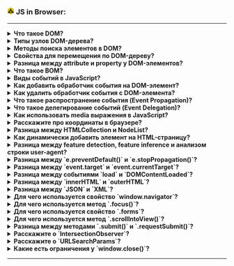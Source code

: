 <h3>
  <img src="../assets/JSDom.png" width="16" height="16" />
  <span>JS in Browser:</span>
</h3>

---
<details><summary><b>Что такое DOM?</b></summary>
DOM — это объектная модель документа, которую браузер создает в памяти компьютера на основании HTML-кода, полученного им от сервера. Иными словами, это представление HTML-документа в виде дерева тегов.

Или проще, DOM (Document Object Model) — это специальная древовидная структура, которая позволяет управлять HTML-разметкой из JavaScript-кода. Управление обычно состоит из добавления и удаления элементов, изменения их стилей и содержимого.

Браузер создаёт DOM при загрузке страницы, складывает его в переменную document и сообщает, что DOM создан, с помощью события DOMContentLoaded. С переменной document начинается любая работа с HTML-разметкой в JavaScript.

DOM отличается от исходного html-документа:
- Это всегда верный html-код;
- Может быть изменен с помощью JS (?)
- В него не входят псевдо-элементы (::after);
- Входят скрытые элементы (display: none).

**Shadow DOM**

Shadow DOM был создан для обеспечения возможности изоляции и компонентизации непосредственно на веб-платформе без необходимости полагаться на такие инструменты, как iframe.
Это собственное изолированное дерево DOM со своими элементами и стилями, полностью изолированное от исходного DOM.
Теневой DOM не использует глобальные стили документа и всегда присоединен к элементу в обычном DOM.

**Virtual DOM**

Это инструмент, который позволяет нам взаимодействовать с элементами DOM более простым и производительным способом. Это JavaScript-объектное представление DOM, которое мы можем изменять так часто, как нам нужно. Изменения, внесенные в этот объект, затем сопоставляются, а изменения в реальном DOM производятся намного реже.

https://blog.skillfactory.ru/glossary/dom/
https://doka.guide/js/dom/
https://alishoff.com/blog/256

</details>

<details><summary><b>Типы узлов DOM-дерева?</b></summary>

Основную структуру DOM-дерева составляют именно узлы, образованные HTML-тегами. Их называют узлами-элементами или просто элементами.

Узнать тип узла в DOM можно с помощью свойства nodeType.
Это свойство возвращает число от 1 до 12, обозначающее тип узла. На практике в основном работают с 4 из них:

document – «входная точка» в DOM.

узлы-элементы – HTML-теги, основные строительные блоки.

текстовые узлы – содержат текст.

комментарии – иногда в них можно включить информацию, которая не будет показана, но доступна в DOM для чтения JS.
</details>

<details><summary><b>Методы поиска элементов в DOM?</b></summary>

- **getElementById**: Если у элемента есть атрибут id, то мы можем получить его вызовом document.getElementById(id);
- **querySelectorAll**: он возвращает все элементы внутри document, удовлетворяющие данному CSS-селектору (document.querySelectorAll('ul > li:last-child'));
- **querySelector**: возвращает первый элемент, соответствующий данному CSS-селектору;
- **elem.matches**: ничего не ищет, а проверяет, удовлетворяет ли elem CSS-селектору, и возвращает true или false;
- **elem.closest**: поднимается вверх от элемента и проверяет каждого из родителей. Если он соответствует селектору, поиск прекращается. Метод возвращает либо предка, либо null, если такой элемент не найден*;
- **elem.getElementsByTagName(tag)** ищет элементы с данным тегом и возвращает их коллекцию. Передав "*" вместо тега, можно получить всех потомков.
- **elem.getElementsByClassName(className)** возвращает элементы, которые имеют данный CSS-класс.
- **document.getElementsByName(name)** возвращает элементы с заданным атрибутом name. Очень редко используется.
- **elemA.contains(elemB)** вернёт true, если elemB находится внутри elemA (elemB потомок elemA) или когда elemA==elemB.

Все методы "getElementsBy*" возвращают живую коллекцию. Такие коллекции всегда отражают текущее состояние документа и автоматически обновляются при его изменении.
Напротив, querySelectorAll возвращает статическую коллекцию. Это похоже на фиксированный массив элементов.

https://learn.javascript.ru/searching-elements-dom

</details>

<details><summary><b>Свойства для перемещения по DOM-дереву?</b></summary>
Получив DOM-узел, мы можем перейти к его ближайшим соседям используя навигационные ссылки.

Самые верхние элементы дерева доступны как свойства объекта document:

- Самый верхний узел документа: document.documentElement. В DOM он соответствует тегу <html>.
- Другой часто используемый DOM-узел – узел тега body: document.body.
- Тег head доступен как document.head.

Есть два основных набора ссылок:

- Для всех узлов: parentNode, childNodes, firstChild, lastChild, previousSibling, nextSibling.

Коллекция childNodes содержит список всех детей, включая текстовые узлы.

Навигационные свойства, описанные выше, относятся ко всем узлам в документе. В частности, в childNodes находятся и текстовые узлы и узлы-элементы и узлы-комментарии, если они есть.

- Только для узлов-элементов: parentElement, children, firstElementChild, lastElementChild, previousElementSibling, nextElementSibling.

Эти ссылки похожи на те, что раньше, только в ряде мест стоит слово Element:

children – коллекция детей, которые являются элементами.

firstElementChild, lastElementChild – первый и последний дочерний элемент.

previousElementSibling, nextElementSibling – соседи-элементы.

parentElement – родитель-элемент.

Свойство parentElement возвращает родитель-элемент, а parentNode возвращает «любого родителя». Обычно эти свойства одинаковы: они оба получают родителя.

За исключением document.documentElement:

    alert( document.documentElement.parentNode ); // выведет document
    alert( document.documentElement.parentElement ); // выведет null
Причина в том, что родителем корневого узла document.documentElement (<html>) является document. Но document – это не узел-элемент, так что parentNode вернёт его, а parentElement нет.

Некоторые виды DOM-элементов, например таблицы, предоставляют дополнительные ссылки и коллекции для доступа к своему содержимому.


https://learn.javascript.ru/dom-navigation

</details>

<details><summary><b>Разница между attribute и property у DOM-элементов?</b></summary>

**Свойство** – это то, что находится внутри DOM-объекта.

Обратим внимание, пользовательские DOM-свойства:

- Могут иметь любое значение.
- Названия свойств чувствительны к регистру.
- Работают за счёт того, что DOM-узлы являются объектами JavaScript.

**Атрибуты** – это то, что написано в HTML.

Доступ к атрибутам осуществляется при помощи стандартных методов:

- elem.hasAttribute(name) – проверяет наличие атрибута
- elem.getAttribute(name) – получает значение атрибута
- elem.setAttribute(name, value) – устанавливает атрибут
- elem.removeAttribute(name) – удаляет атрибут
- elem.attributes – возвращает все атрибуты элемента

В отличие от свойств, атрибуты:

- Всегда являются строками.
- Их имя нечувствительно к регистру (ведь это HTML)
- Видны в innerHTML (за исключением старых IE)

Синхронизация между атрибутами и свойствами:

- Стандартные свойства и атрибуты синхронизируются: установка атрибута автоматически ставит свойство DOM. Некоторые свойства синхронизируются в обе стороны.
- Бывает так, что свойство не совсем соответствует атрибуту. Например, «логические» свойства вроде checked, selected всегда имеют значение true/false, а в атрибут можно записать произвольную строку.Выше мы видели другие примеры на эту тему, например href.

Нестандартные атрибуты:

- Нестандартный атрибут (если забыть глюки старых IE) никогда не попадёт в свойство, так что для кросс-браузерного доступа к нему нужно обязательно использовать getAttribute.
- Атрибуты, название которых начинается с data-, можно прочитать через dataset. Эта возможность не поддерживается IE10-.

Для того, чтобы избежать проблем со старыми IE, а также для более короткого и понятного кода старайтесь везде использовать свойства, а атрибуты – только там, где это действительно нужно.

А действительно нужны атрибуты очень редко – лишь в следующих трёх случаях:

1. Когда нужно кросс-браузерно получить нестандартный HTML-атрибут.
2. Когда нужно получить «оригинальное значение» стандартного HTML-атрибута, например, input value="...".
3. Когда нужно получить список всех атрибутов, включая пользовательские. Для этого используется коллекция attributes.

4. Если вы хотите использовать собственные атрибуты в HTML, то помните, что атрибуты с именем, начинающимся на data- валидны в HTML5 и современные браузеры поддерживают доступ к ним через свойство dataset.

https://learn.javascript.ru/attributes-and-custom-properties

</details>

<details><summary><b>Что такое BOM?</b></summary>

Окружение предоставляет языку дополнительные возможности и функции. Браузерное окружение, например, даёт возможность работать со страницами сайтов.

Представление этих дополнительных возможностей и функциональности в виде объектов, к которым у языка есть доступ — это объектная модель.

В случае с браузерным окружением — это объектная модель браузера (Browser Object Model, BOM). Она предоставляет доступ к navigator, location, fetch и другим объектам.

Объект **navigator** содержит информацию о браузере: название, версия, платформа, доступные плагины, доступ к буферу обмена и прочее. Это один из самых больших объектов в окружении.

С помощью этого объекта можно узнать, разрешён ли доступ к кукам, получить доступ к буферу обмена, геолокации, узнать, с какого браузера пользователь смотрит на страницу через userAgent.

Объект **screen** содержит информацию об экране браузера.

width и height указывают ширину и высоту экрана в пикселях соответственно. avail-метрики указывают, сколько ширины и высоты доступно — то есть ширину и высоту с учётом интерфейсных деталей браузера типа полос прокрутки.

Объект **location** даёт возможность узнать, на какой странице мы находимся (какой у неё URL) и перейти на другую страницу программно.

- href содержит URL целиком, включая в себя полный адрес хоста, страницы и все query-параметры.
- host и hostname указывают имя хоста. Разница между ними в том, что host включает в себя порт. Если бы мы стучались не на [google.com](http://google.com), а на google.com:8080, то host содержал бы значение www.google.com:8080, в то время как hostname остался бы тем же.
- pathname указывает путь от корня адреса до текущей страницы.
- search указывает query-параметры, которые находятся в адресной строке, если они есть.
- hash указывает хеш (ID элемента после #) страницы. Его ещё называют якорем, потому что при переходе на страницу с хешем браузер найдёт элемент с ID, равным этому хешу, и прокрутит страницу к этому элементу.

Если мы хотим изменить адрес и перейти на другую страницу, мы можем указать новый location.href:

    location.href = 'https://yandex.ru'

**fetch** предоставляет возможность работы с сетью, с его помощью можно отправлять запросы на сервер.

**history** даёт доступ к истории браузера, которая ограничена текущей вкладкой. То есть с её помощью можно перейти на страницу назад, только если мы пришли с неё.

Чтобы перемещаться по истории назад и вперёд, можно использовать методы back() и forward().

Для более точного управления историей рекомендуется использовать pushState() и replaceState().

Методы pushState() и replaceState() принимают три параметра:

- state — любые данные, которые связаны с переходом;
- unused — неиспользуемый параметр, который существует по историческим причинам;
- url (необязательный) — url адрес новой записи в истории.

      // state — данные для новой записи в истории
      const state = { user_id: 5 }

      // unused — для совместимости рекомендуется передавать пустую строку:
      const unused = ''

      // url — url адрес который будет добавлен в адресную строку:
      const url = '/another-page/'

history.pushState(state, unused, url)

**localStorage, sessionStorage** используются, чтобы хранить какие-то данные в браузере пользователя.

Они удобны, когда мы не хотим отправлять данные на сервер, потому что они, например, промежуточные, или нужны только на клиенте.

https://doka.guide/js/bom/
</details>

<details><summary><b>Виды событий в JavaScript?</b></summary>

Событие – это сигнал от браузера о том, что что-то произошло. Все DOM-узлы подают такие сигналы (хотя события бывают и не только в DOM).

Вот список самых часто используемых DOM-событий, пока просто для ознакомления:

События мыши:
- click – происходит, когда кликнули на элемент левой кнопкой мыши (на устройствах с сенсорными экранами оно происходит при касании).
- contextmenu – происходит, когда кликнули на элемент правой кнопкой мыши.
- mouseover / mouseout – когда мышь наводится на / покидает элемент.
- mousedown / mouseup – когда нажали / отжали кнопку мыши на элементе.
- mousemove – при движении мыши.

События на элементах управления:
- submit – пользователь отправил форму form.
- focus – пользователь фокусируется на элементе, например нажимает на input.

Клавиатурные события:

keydown и keyup – когда пользователь нажимает / отпускает клавишу.

События документа:

DOMContentLoaded – когда HTML загружен и обработан, DOM документа полностью построен и доступен. 

CSS events:

transitionend – когда CSS-анимация завершена.

https://itchief.ru/javascript/browser-events

</details>

<details><summary><b>Как добавить обработчик события на DOM-элемент?</b></summary>

Чтобы "повесить" обработчик событий на наш элемент button, нужно использовать специальный метод - addEventListener. Этот метод принимает 2 аргумента:

- Тип события (мы будем "слушать" событие "click").
Так называемую колбэк (callback) функцию, которая запускается после срабатывания нужного события.
 
        const button = document.querySelector('.btn');
            function handleClick() {
                console.log('click');
            }
        button.addEventListener('click', handleClick);


Третий аргумент captureOrOptions метода addEventListener:

    element.addEventListener(eventType, handler[, captureOrOptions]);

позволяет вам перехватывать события на разных этапах их распространения.

- Если аргумент captureOrOptions пропущен, имеет значение false или { capture: false }, обработчик будет захватывать события на "Фазе цели" и "Фазе всплытия"
- Если же аргумент captureOrOptions имеет значение true или `{ capture: true }, обработчик сработает уже на "Фазе захвата (погружения)"

</details>

<details><summary><b>Как удалить обработчик события с DOM-элемента?</b></summary>

Чтобы снять обработчик события с какого-либо элемента, нужно использовать метод removeEventListener. В качестве аргументов нужно указать не только название события ("click"), но и название коллбэк функции, которая привязана к элементу.

    buttonTwo.removeEventListener('click', handleClick);

Метод removeEventListener не сработает, если в качестве коллбэк функции использовать безымянную функцию, так как будет отсутствовать возможность сослаться на нее.
</details>

<details><summary><b>Что такое распространение события (Event Propagation)?</b></summary>

Когда какое-либо событие происходит в элементе DOM, оно на самом деле происходит не только в нем. Событие «распространяется» от объекта Window до вызвавшего его элемента (event.target). При этом событие последовательно пронизывает (затрагивает) всех предков целевого элемента.

Распространение события имеет три стадии или фазы:

1. Фаза погружения (захвата, перехвата) (Capture phase) — событие возникает в объекте Window и опускается до цели события через всех ее предков.

2. Целевая фаза (Target phase) — это когда событие достигает целевого элемента.

3. Фаза всплытия (Bubbling phase) — событие поднимается от event.target, последовательно проходит через всех его предков и достигает объекта Window.

</details>

<details><summary><b>Что такое делегирование событий (Event Delegation)?</b></summary>
Идея делегирования событий проста: вместо прикрепления обработчиков событий прямо к кнопкам, мы делегируем отслеживание этого события родительскому элементу div id="buttons". Когда нажимается кнопка, обработчик, назначенный родительскому элементу ловит всплывающее событие.

Использование делегирования событий требует 3 шагов:

**Шаг 1. Определить общего родителя элементов для отслеживания событий**

В примере ниже div id="buttons" является общим родителем для кнопок.


**Шаг 2. Прикрепить к родительскому элементу обработчик событий**
    
    document.getElementById('buttons').addEventListener('click', handler) прикрепляет обработчик событий к родителю кнопок. Этот обработчик также реагирует на нажатия на кнопки, так как события нажатий на кнопки всплывают по всем элементам-предкам (благодаря распространению событий).


**Шаг 3. Использовать event.target для выбора целевого элемента**

Когда кнопка нажата, функция-обработчик вызывается с аргументом: объектом event. Свойство event.target обращается к элементу, на котором произошло событие:


    // ...
    .addEventListener('click', event => {
      if (event.target.className === 'buttonClass') {
        console.log('Click!');
      }
    });

На элемент к которому прикреплён сработавший обработчик события, указывает event.currentTarget. В примере event.currentTarget указывает на элемент div id="buttons".

    <div id="buttons"> <!-- Шаг 1 -->
      <button class="buttonClass">Click me</button>
      <button class="buttonClass">Click me</button>
      <!-- Кнопки... -->
      <button class="buttonClass">Click me</button>
    </div>
    
    <script>
      document.getElementById('buttons')
        .addEventListener('click', event => { // Step 2
          if (event.target.className === 'buttonClass') { // Step 3
            console.log('Click!');
          }
    });
    </script>
</details>

<details><summary><b>Как использовать media выражения в JavaScript?</b></summary>

Чтобы определить, соответствует ли документ строке медиа-запроса в JavaScript, используется метод matchMedia().

Использование почти идентично медиа-запросам CSS. Мы передаем строку медиа-запроса в matchMedia(), а затем проверяем свойство .matches.

    const mediaQuery = window.matchMedia('(min-width: 768px)')

Определенный медиа-запрос вернет объект MediaQueryList. Это объект, в котором хранится информация о медиа-запросе и ключевом свойстве, которое нам нужно для .matches. Это логическое свойство только для чтения, которое возвращается true, если документ соответствует медиа-запросу.

MediaQueryList имеет метод addListener() (и последующие removeListener()), который принимает функцию обратного вызова (представленную событием .onchange), которая вызывается при изменении статуса медиа-запроса. Другими словами, мы можем запускать дополнительные функции при изменении условий, что позволяет нам «реагировать» на обновленные условия.

    const mediaQuery = window.matchMedia('(min-width: 768px)')

    function handleTabletChange(e) {
      if (e.matches) {
        console.log('Media Query Matched!')
      }
    }
    
    mediaQuery.addListener(handleTabletChange)
    
    handleTabletChange(mediaQuery)

Изначально addListener() не срабатывает, из-за чего нужно вызвать функцию обработчика событий вручную и передать медиа-запрос в качестве аргумента.
</details>

<details><summary><b>Расскажите про координаты в браузере?</b></summary>

Чтобы перемещать и позиционировать элементы на экране в браузере имеется система координат. Оси координат начинаются в левом верхнем углу экрана и идут вправо для оси x и вниз для оси y.

Позиционирование с помощью координат может быть относительно окна браузера или относительно отдельного элемента. Всего существует две системы координат: одна начинается от угла HTML-страницы (документа), а вторая от угла окна браузера. С помощью первой можно определять как элемент расположен относительно всей страницы, а с помощью второй – как элемент расположен относительно окна браузера и того что там находится. Объекты события мыши и тач-события содержат координаты места на экране и в документе, где событие произошло: pageX/pageY – для документа, clientX/clientY – для экрана.

Координатами элемента является расстояние в пикселях от осей системы координат до его левого верхнего угла. С помощью метода элемента getBoundingClientRect() можно получить подробные данные о координатах элемента и его размере.

Если нужно узнать как элемент расположен относительно **_окна_**, то в этом поможет метод getBoundingClientRect(). Вызов этого метода возвращает объект с полями x, y, top, left, right, bottom, width и height, то есть полная информация о геометрии элемента. В полях x и y содержатся координаты элемента.

Информацию о том, как элемент расположен относительно **_документа_** нельзя узнать из какого-то свойства или метода, её необходимо вычислять самостоятельно. Самым простым способом это можно сделать сложив координаты относительно окна из метода getBoundingClientRect() со смещением самого окна относительно документа. Смещение окна браузера можно узнать из полей window.pageXOffset и window.pageYOffset – это число пикселей на которое прокручен документ по горизонтали и вертикали.

    const rect = element.getBoundingClientRect()

    console.log('Смещение X относительно документа:', rect.x + window.pageXOffset)
    console.log('Смещение Y относительно документа:', rect.y + window.pageYOffset)

https://doka.guide/js/coordinates/
</details>

<details><summary><b>Разница между HTMLCollection и NodeList?</b></summary>

HTMLCollection и NodeList — это очень похожие на массив коллекции. Они хранят элементы веб-страницы (узлы DOM). NodeList может хранить любые типы узлов, а HTMLCollection — только узлы HTML элементов. К элементам коллекций можно обращаться по индексу, но у них нет привычных методов массива.

**HTMLCollection** возвращают методы getElementsByTagName() и getElementsByClassName().
Полученная один раз коллекция всегда остаётся актуальной — JavaScript будет обновлять её в случае, если на странице появляется подходящий элемент. Поэтому HTMLCollection называют «живой» коллекцией.

**NodeList** возвращают метод querySelectorAll() и свойство childNodes.

Разница:

- NodeList может хранить любые типы узлов, например текстовые узлы и комментарии, а HTMLCollection — только узлы HTML элементов;
- HTMLCollection позволяет обращаться к элементам не только по индексу, но и по имени с помощью метода namedItem;
- NodeList может быть не только «живой» коллекцией, но и статической. Такая коллекция не обновляется при появлении на странице новых элементов.

«Живой» NodeList возвращают метод getElementsByName() и свойство childNodes.

Статический NodeList возвращает метод querySelectorAll().

https://doka.guide/js/htmlcollection-and-nodelist/
</details>

<details><summary><b>Как динамически добавить элемент на HTML-страницу?</b></summary>

DOM-узел можно создать двумя методами:
- document.createElement(tag) – cоздаёт новый элемент с заданным тегом:


    let div = document.createElement('div');

- document.createTextNode(text) – cоздаёт новый текстовый узел с заданным текстом:


    let textNode = document.createTextNode('А вот и я')

Чтобы наш div появился, нам нужно вставить его где-нибудь в document. Например, в document.body.

Для этого есть метод append, в нашем случае: document.body.append(div).

Вот методы для различных вариантов вставки:

- node.append(...nodes or strings) – добавляет узлы или строки в конец node,
- node.prepend(...nodes or strings) – вставляет узлы или строки в начало node,
- node.before(...nodes or strings) –- вставляет узлы или строки до node,
- node.after(...nodes or strings) –- вставляет узлы или строки после node,
- node.replaceWith(...nodes or strings) –- заменяет node заданными узлами или строками.

Если мы хотим вставить HTML именно «как html», со всеми тегами и прочим, как делает это elem.innerHTML, то с этим поможет **insertAdjacentHTML/Text/Element**.

Первый параметр – это специальное слово, указывающее, куда по отношению к elem производить вставку. Значение должно быть одним из следующих:

- "beforebegin" – вставить html непосредственно перед elem,
- "afterbegin" – вставить html в начало elem,
- "beforeend" – вставить html в конец elem,
- "afterend" – вставить html непосредственно после elem.

Второй параметр – это HTML-строка, которая будет вставлена именно «как HTML».

    <div id="div"></div>
    <script>
      div.insertAdjacentHTML('beforebegin', '<p>Привет</p>');
      div.insertAdjacentHTML('afterend', '<p>Пока</p>');
    </script>

    //Приведёт к ...
    <p>Привет</p>
    <div id="div"></div>
    <p>Пока</p>
</details>

<details><summary><b>Разница между feature detection, feature inference и анализом строки user-agent?</b></summary>

**Feature detection** (определение возможностей браузера)

Определение возможностей браузера заключается в определении, поддерживает ли браузер определенный блок кода - и если нет, то будет выполняться другой код, так что браузер всегда сможет обеспечить работоспособность и предотвратить сбои/ошибки в некоторых браузерах. Например:

    if ('geolocation' in navigator) {
      // Можно использовать navigator.geolocation
    } else {
      // Обработка отсутствия возможности
    }

**Feature inference** (предположение возможностей)

Предположение возможностей проверяет на наличие определенных возможностей, как и предыдущий подход, но использует другую функцию, которая предполагает, что определенная возможность уже существует, например:

Или, если **_x_** существует, мы можем предположить, что **_y_** существует

    if('localStorage' in window){
      window.sessionStorage.setItem("this-should-exist-too", 1);
    }
или

    if('localStorage' in window){
      window.sessionStorage.setItem("this-should-exist-too", 1);
    }

**Строка User Agent**

Это строка, сообщаемая браузером, которая позволяет узлам сетевого протокола определить тип приложения, операционную систему, поставщика программного обеспечения или версию программного обеспечения пользователя от которого исходит запрос. Доступ к ней можно получить через navigator.userAgent. Тем не менее, строка User Agent сложна для обработки и может быть подделана. Например, браузер Chrome идентифицируется как Chrome, так и Safari. Таким образом, чтобы обнаружить браузер Safari, вы должны проверить на наличие строки Safari и отсутствие строки Chrome. Избегайте этого метода.

    if (navigator.userAgent.indexOf("MSIE 7") > -1){
      //do something
    }
</details>

<details><summary><b>Разница между `e.preventDefault()` и `e.stopPropagation()`?</b></summary>

Для понимания сути происходящего возьмем фрагмент html-кода, который будет использоваться в приведенных ниже примерах:

    <div>
        <a href="http://www.codius.ru">
            Главная страница
        </a>
    </div>

**preventDefault()** — предотвращает выполнение стандартного действия на событие:

    $(document).ready(function () {
      $('a').click(function (e) {
        e.preventDefault();
        //При клике на ссылку переход на страницу http://www.codius.ru осуществлен не будет.
      });
    });

**stopPropagation()** — прекращает распространение события к родительским элементам:

    $(document).ready(function () {
      $('a').click(function (e) {
        e.stopPropagation();
        //При клике на ссылку переход на страницу http://www.codius.ru осуществлен не будет.
      });
      $('div').click(function (e) {
        alert('Это сообщение не появится, так распространение события было остановлено');
      });
    });

**stopImmediatePropagation()** — прекращает распространение события к родительским элементам и прекращает обработку этого события всеми последующими обработчиками:

    $(document).ready(function () {
      $('a').click(function (e) {
        e.stopImmediatePropagation();
      });
      $('a').click(function (e) {
        alert('Обработчик 2. Это сообщение не появится, так как распространение события к родительским элементам было остановлено');
      });
      $('a').click(function (e) {
        e.stopImmediatePropagation();
        alert('Обработчик 3. Это сообщение не появится, так как распространение события к родительским элементам было остановлено');
      });
    });
</details>

<details><summary><b>Разница между `event.target` и `event.currentTarget`?</b></summary>

Каждый обработчик имеет доступ к свойствам события:

- event.target – самый глубокий элемент, на котором произошло событие.
- event.currentTarget (=this) – элемент, на котором в данный момент сработал обработчик (до которого «доплыло» событие).
- event.eventPhase – на какой фазе он сработал (погружение =1, всплытие = 3).

Свойство **currentTarget** содержит объект, на которого была совершена подписка (у которого вы вызывали addEventListener ). В свою очередь свойство **target** содержит объект, который непосредственно рассылает событие.
</details>

<details><summary><b>Разница между событиями `load` и `DOMContentLoaded`?</b></summary>

Если нужно запустить JavaScript-код после того, как страница загрузилась, то нужно подписаться на одно из событий у объекта window:

**DOMContentLoaded** — событие происходит, когда браузер разобрал HTML-страницу и составил DOM-дерево;

**load** — событие происходит, когда загрузилась и HTML страница, и все ресурсы для её отображения пользователю: стили, картинки и так далее.

DOMContentLoaded всегда происходит раньше, чем load. Чем больше стилей и картинок на странице, тем больше разница во времени между срабатыванием этих событий.

</details>
<details><summary><b>Разница между `innerHTML` и `outerHTML`?</b></summary>

`<p id="pid">welcome</p>`

innerHTML of element "pid" == welcome
outerHTML of element "pid" == `<p id="pid">welcome</p>`
</details>

<details><summary><b>Разница между `JSON` и `XML`?</b></summary>

JSON — это сокращение от JavaScript Object Notation. JSON использует читаемый текст для хранения и передачи данных, содержащих массивы и значения пар атрибутов. Текст JSON можно легко преобразовать в объект JavaScript внутри JSON, а затем отправить на сервер. Он основан на JavaScript и эффективно используется с множеством языков программирования.

XML — это обширный язык разметки, созданный для переноса данных. Он определяет некоторый стандартный набор правил для кодирования файлов в читаемом формате. Цель разработки этого XML — сосредоточиться на простоте и удобстве использования в Интернете. Это сильно поддерживается через Unicode. Это один из наиболее широко используемых языков для представления произвольных структур данных.

- JSON — это нотация объектов JavaScript для форматирования данных, тогда как XML — это язык разметки;
- JSON имеет меньший размер файла и эффективно передает данные в Интернет по сравнению с XML;
- JSON обращается к данным через объекты JSON, тогда как XML требует анализа данных;
- JSON легко читается, поскольку имеет более организованную структуру кода. С другой стороны, XML трудно интерпретировать из-за его сложной структуры;
- JSON хорош для передачи данных, поскольку он не требует обработки, тогда как XML может быть сложным, поскольку он позволяет не только передавать данные, но также обрабатывать и форматировать файлы;
- JSON наименее безопасен в отличие от XML;
- JSON не может поддерживать пространства имен, но способен полностью поддерживать инструментарий Ajax. Напротив, XML поддерживает пространства имен, но не может поддерживать инструменты Ajax;
- JSON хранит данные как карту, XML, напротив, хранит данные как древовидную структуру. Кроме того, JSON использует массивы, но не имеет закрывающих тегов.

https://bestprogrammer.ru/izuchenie/json-ili-xml-v-chem-raznitsa
https://appmaster.io/ru/blog/json-protiv-xml
</details>

<details><summary><b>Для чего используется свойство `window.navigator`?</b></summary>

Свойство window.navigator возвращает объект описания приложения (user agent), которое выполняет скрипт. В подавляющем большинстве случаев это приложение — браузер. Объект содержит свойства, описывающие браузер, и методы для выполнения действий.

Часто используемые свойства:

_**userAgent**_ возвращает строку, которая содержит название браузера. Не стоит использовать это свойство, чтобы определить браузер пользователя! Спецификация рекомендует браузерам передавать минимум информации в userAgent, значение может меняться от версии к версии.

_**language**_ возвращает предпочитаемый язык интерфейса в виде языкового тега. Например, en, ru, en-US и т.д. Обычно это язык, установленный в настройках браузера.

_**languages**_ возвращает массив предпочитаемых языков в порядке предпочтительности. Первый в списке будет язык, который возвращает navigator.language.

_**cookieEnabled**_ возвращает true, если браузер пользователя поддерживает куки и они включены, false в противном случае.

_**onLine**_ возвращает true, если у пользователя есть подключение к сети. Браузеры вкладывают разные смыслы в понятие «онлайн», поэтому это свойство — ненадёжный источник данных.

Методы объекта navigator служат для взаимодействия с другими WebAPI. Например, метод vibrate, который вызывает вибрацию пользовательского устройства, если она поддерживается: navigator.vibrate(200)
</details>

<details><summary><b>Для чего используется метод `.focus()`?</b></summary>

Вызов метода focus() на DOM-элементе устанавливает фокус на этот элемент. Когда элемент находится в фокусе, он перехватывает и обрабатывает события клавиатуры.

Фокус нельзя поставить на элемент, если он заблокирован. Например, если у кнопки или поля ввода стоит атрибут disabled.

Метод focus() обычно вызывается без аргументов, но в него также можно передать объект со свойством preventScroll.

По умолчанию браузер прокручивает страницу до элемента, на который перемещён фокус. Это так же происходит, если preventScroll установлен в false. Если preventScroll установлен в true, то прокрутки страницы к элементу не произойдёт.

Если не устанавливать атрибуты, которые влияют на доступность элемента для фокуса, то каждый браузер самостоятельно определяет, какой элемент может иметь фокус. Во всех современных браузерах, следующие элементы могут иметь фокус:

- ссылки `<a>` с установленным атрибутом href;
- кнопки `<button>`;
- поля ввода `<input>`, кроме скрытых (type="hidden");
- выпадающие списки `<select>`;
- поля многостраничного ввода textarea;
- элементы `<summary>`;
- произвольный элемент, если у него установлен атрибут tabindex.
</details>

<details><summary><b>Для чего используется свойство `.forms`?</b></summary>

forms — это поле объекта document. При обращении к свойству forms мы получим живую коллекцию HTMLCollection.

Формы, у которых указаны атрибуты id или name, можно получить по значениям этих атрибутов. В остальных случаях получить форму можно по индексу, который совпадает с порядком описания форм на странице.

https://doka.guide/js/forms/
</details>

<details><summary><b>Для чего используется метод `.scrollIntoView()`?</b></summary>

Метод scrollIntoView() позволяет программно прокрутить окно до определённого элемента.

    const element = document.querySelector('#about')

    element.scrollIntoView()

В scrollIntoView() можно передать аргумент типа boolean:
- Если указать true, то скролл окна остановится у верхней границы элемента;
- Если указать false, то у нижней границы.

Ещё в scrollIntoView() можно передать объект с опциями скролла, где:
- behavior отвечает за анимацию прокрутки. Принимает smooth, чтобы было плавно, по умолчанию резкое auto;
- block за вертикальное выравнивание. Принимает start, center, end и nearest;
- inline за горизонтальное выравнивание. Принимает то же, что и block.

</details>

<details><summary><b>Разница между методами `.submit()` и `.requestSubmit()`?</b></summary>

Наиболее часто используемый способ программной отправки HTML-формы с помощью Javascript — это метод **submit**.
Однако у него есть (как минимум) два неожиданных поведения:

1. submit обойдет проверку формы. Это означает, что приведенная выше форма будет отправлена, даже если у нас есть обязательный атрибут, установленный для ввода электронной почты, и этот ввод пуст.

        // submit() will not take into account the required attr
        <input required name="email" id="email" type="email" >

2. если мы добавим addEventListener('submit') в форму, submit также обойдет его. Например:

        form.addEventListener('submit', e => {
          // this code will not be called when using submit()
          e.preventDefault()
          alert('Code after preventDefault called')
        })

Если вы используете **form.requestSubmit()** вместо form.submit(), форма будет отправлена только в том случае, если она действительна. Если вы оставите поле имени пустым, браузер покажет пользователю подсказку о том, что ему необходимо заполнить это поле, и форма не будет отправлена.
</details>

<details><summary><b>Расскажите о `IntersectionObserver`?</b></summary>

Intersection Observer — браузерный API, который позволяет асинхронно отслеживать пересечение элемента с его родителем или областью видимости документа (viewport). В момент пересечения можно запустить какое-либо действие, например, подгрузить дополнительные посты в ленте новостей («бесконечный скролл») или сделать «ленивую» загрузку контента.

    const lazyImages = document.querySelectorAll('.lazy-image')
    
    const callback = (entries, observer) => {
        entries.forEach((entry) => {
            if (entry.isIntersecting) {
                console.log('Пользователь почти докрутил до картинки!')
    
                entry.target.src = entry.target.dataset.src
                observer.unobserve(entry.target)
            }
        })
    }
    
    const options = {
        // root: по умолчанию window, но можно задать любой элемент-контейнер
        rootMargin: '0px 0px 75px 0px',
        threshold: 0,
    }
    
    const observer = new IntersectionObserver(callback, options)

    lazyImages.forEach((image) => observer.observe(image))

На вход Intersection Observer принимает функцию-колбэк, которая будет выполняться при пересечении области и элементов, а также дополнительные настройки пересечения options.

**_Колбэк_** принимает два аргумента:

1) **entries** — список объектов с информацией о пересечении.

Объект содержит несколько свойств, самые полезные это:
- isIntersecting — булево значение. true если есть пересечение элемента и наблюдаемой области.
- intersectionRatio — доля пересечения от 0 до 1. Если элемент полностью в наблюдаемой области, то значение будет 1, а если наполовину, то — 0.5.
- target — сам наблюдаемый элемент для дальнейших манипуляций. Например, для добавления классов.

2) **observer** — ссылка на экземпляр наблюдателя для вызова методов прослушивания:
- observe(элемент) — запускает наблюдение за переданным элементом;
- unobserve(элемент) — убирает элемент из списка наблюдаемых;
- disconnect() — останавливает наблюдения за всеми элементами.


**_OPTIONS_** – необязательный аргумент в виде объекта с тремя свойствами:

- root — элемент, который будет областью наблюдения. Должен быть предком наблюдаемого элемента. По умолчанию — window.
- rootMargin — строка с отступами для области наблюдения.
- threshold — порог пересечения, при котором будет срабатывать колбэк. Может быть либо одним числом от 0 до 1, либо массивом значений, например [0, 0.5, 1]. По умолчанию — 0.

https://doka.guide/js/intersection-observer/
</details>

<details><summary><b>Расскажите о `URLSearchParams`?</b></summary>

URLSearchParams — это класс, предоставляющий удобное API для формирования строки поисковых параметров, которую потом можно использовать для формирования полного адреса. Все параметры в строке будут закодированы для безопасной вставки в адрес.

    const params = new URLSearchParams({ count: '10' })

    // добавление
    params.append('size', 'lg')
    console.log(params.toString())
    // 'count=10&size=lg'
    
    // удаление
    params.delete('count')
    console.log(params.toString())
    // 'size=lg'

Повторное добавление параметра с тем же именем добавит ещё одно значение с таким же именем, а получение всех возможных значений вернёт все добавленные значения:

    params.append('size', 'xl')
    console.log(params.getAll('size'))
    // ['lg', 'xl']

https://doka.guide/js/urlsearchparams/
</details>

<details><summary><b>Какие есть ограничения у `window.close()`?</b></summary>

В спецификации написано, что окно может быть закрыто с помощью close только тогда, когда оно было открыто с помощью скрипта и когда в текущей истории посещений таба находится только один документ. Такие ограничения были добавлены, для того чтобы предотвратить негативные UX-паттерны, связанные с закрытием документа.

У каждого браузера имеется собственный набор моделей поведения, связанный с window.close(). Отчасти это так из-за того, что большинство этих моделей поведения было реализовано до появления соответствующего стандарта.

В **_INTERNET EXPLORER_** вкладка или окно браузера закрывается без лишних вопросов в том случае, если для создания этой вкладки или этого окна была использована команда window.open(). Браузер не пытается удостовериться в том, что история посещений страниц вкладки содержит лишь один документ. Даже если у вкладки будет большой TravelLog, она, если открыта скриптом, просто закроется.

В **_CHROMIUM 88_** (Microsoft Edge, Google Chrome и другие браузеры) команда window.close() выполняется успешно в том случае, если у нового окна или у новой вкладки что-то записано в свойство opener, или в том случае, если стек навигации страницы содержит менее двух записей.

Код в **_SAFARI/WEBKIT_** похож на код Chromium (что неудивительно, учитывая их генеалогию). Исключением является лишь тот факт, что WebKit не уравнивает переходы по noopener-страницам с переходами, инициированными через интерфейс браузера. В результате пользователь, работая в Safari, может перемещаться по множеству страниц с одного сайта, а команда close() при этом будет работоспособна.

В браузере **_FIREFOX_**, в отличие от Chromium, та часть спецификации HTML, в которой говорится о «только одном Document», реализована корректно. Firefox вызывает функцию IsOnlyTopLevelDocumentInSHistory(), а она вызывает функцию IsEmptyOrHasEntriesForSingleTopLevelPage(), которая проверяет историю сессий. Если там больше одной записи, она уточняет, относятся ли они все к одному и тому же объекту Document. Если это так — вызов close() выполняется.

https://habr.com/ru/companies/ruvds/articles/550194/

</details>

---
